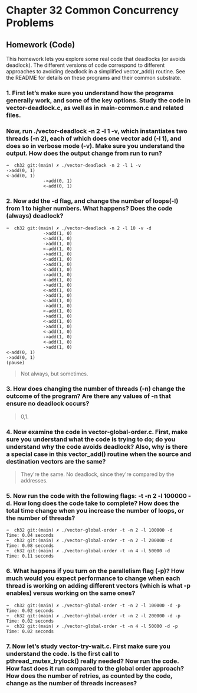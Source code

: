 # Chapter 32 Common Concurrency Problems 

## Homework (Code)

This homework lets you explore some real code that deadlocks (or avoids deadlock). The different versions of code correspond to different approaches to avoiding deadlock in a simplified vector_add() routine. See the README for details on these programs and their common substrate.  

### 1. First let’s make sure you understand how the programs generally work, and some of the key options. Study the code in vector-deadlock.c, as well as in main-common.c and related files.  

### Now, run ./vector-deadlock -n 2 -l 1 -v, which instantiates two threads (-n 2), each of which does one vector add (-l 1), and does so in verbose mode (-v). Make sure you understand the output. How does the output change from run to run?

```shell
➜  ch32 git:(main) ✗ ./vector-deadlock -n 2 -l 1 -v
->add(0, 1)
<-add(0, 1)
              ->add(0, 1)
              <-add(0, 1)
```

### 2. Now add the -d flag, and change the number of loops(-l) from 1 to higher numbers. What happens? Does the code (always) deadlock?

```shell
➜  ch32 git:(main) ✗ ./vector-deadlock -n 2 -l 10 -v -d
              ->add(1, 0)
              <-add(1, 0)
              ->add(1, 0)
              <-add(1, 0)
              ->add(1, 0)
              <-add(1, 0)
              ->add(1, 0)
              <-add(1, 0)
              ->add(1, 0)
              <-add(1, 0)
              ->add(1, 0)
              <-add(1, 0)
              ->add(1, 0)
              <-add(1, 0)
              ->add(1, 0)
              <-add(1, 0)
              ->add(1, 0)
              <-add(1, 0)
              ->add(1, 0)
              <-add(1, 0)
              ->add(1, 0)
              <-add(1, 0)
              ->add(1, 0)
<-add(0, 1)
->add(0, 1)
(pause)
```
> Not always, but sometimes.  

### 3. How does changing the number of threads (-n) change the outcome of the program? Are there any values of -n that ensure no deadlock occurs?  

> 0,1.

### 4. Now examine the code in vector-global-order.c. First, make sure you understand what the code is trying to do; do you understand why the code avoids deadlock? Also, why is there a special case in this vector_add() routine when the source and destination vectors are the same?

> They're the same. No deadlock, since they're compared by the addresses.  

### 5. Now run the code with the following flags: -t -n 2 -l 100000 -d. How long does the code take to complete? How does the total time change when you increase the number of loops, or the number of threads?

```shell
➜  ch32 git:(main) ✗ ./vector-global-order -t -n 2 -l 100000 -d        
Time: 0.04 seconds
➜  ch32 git:(main) ✗ ./vector-global-order -t -n 2 -l 200000 -d
Time: 0.08 seconds
➜  ch32 git:(main) ✗ ./vector-global-order -t -n 4 -l 50000 -d
Time: 0.11 seconds
```

### 6. What happens if you turn on the parallelism flag (-p)? How much would you expect performance to change when each thread is working on adding different vectors (which is what -p enables) versus working on the same ones?

```shell
➜  ch32 git:(main) ✗ ./vector-global-order -t -n 2 -l 100000 -d -p        
Time: 0.02 seconds
➜  ch32 git:(main) ✗ ./vector-global-order -t -n 2 -l 200000 -d -p
Time: 0.02 seconds
➜  ch32 git:(main) ✗ ./vector-global-order -t -n 4 -l 50000 -d -p
Time: 0.02 seconds
```

### 7. Now let’s study vector-try-wait.c. First make sure you understand the code. Is the first call to pthread_mutex_trylock() really needed? Now run the code. How fast does it run compared to the global order approach? How does the number of retries, as counted by the code, change as the number of threads increases?



